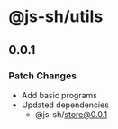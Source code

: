 # @js-sh/utils

## 0.0.1

### Patch Changes

- Add basic programs
- Updated dependencies
  - @js-sh/store@0.0.1
